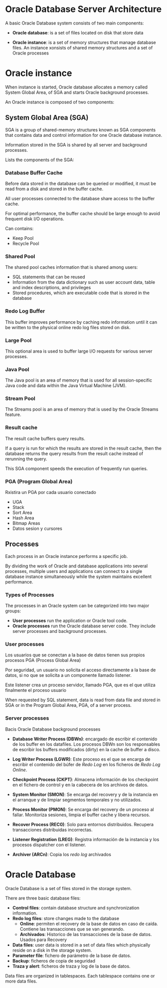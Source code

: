# Oracle Database Server Architecture

A basic Oracle Database system consists of two main components:

- **Oracle database**: is a set of files located on disk that store data

- **Oracle instance**: is a set of memory structures that manage database files. An instance xonsists of shared memory structures and a set of Oracle processes

# Oracle instance

When instance is started, Oracle database allocates a memory called System Global Area, of SGA and starts Oracle background processes.

An Oracle instance is composed of two components:

## **System Global Area (SGA)**

SGA is a group of shared-memory structures known as SGA components that contains data and control information for one Oracle database instance.

Information stored in the SGA is shared by all server and background processes.

Lists the components of the SGA:

### **Database Buffer Cache**

Before data stored in the database can be queried or modified, it must be read from a disk and stored in the buffer cache.

All user processes connected to the database share access to the buffer cache.

For optimal performance, the buffer cache should be large enough to avoid frequent disk I/O operations.

Can contains:

- Keep Pool
- Recycle Pool

### **Shared Pool**

The shared pool caches information that is shared among users:

- SQL statements that can be reused
- Information from the data dictionary such as user account data, table and index descriptions, and privileges
- Stored procedures, which are executable code that is stored in the database

### **Redo Log Buffer**

This buffer improves performance by caching redo information until it can be written to the physical online redo log files stored on disk.

### **Large Pool**

This optional area is used to buffer large I/O requests for various server processes.

### **Java Pool**

The Java pool is an area of memory that is used for all session-specific Java code and data within the Java Virtual Machine (JVM).

### **Stream Pool**

The Streams pool is an area of memory that is used by the Oracle Streams feature.

### **Result cache**

The result cache buffers query results.

If a query is run for which the results are stored in the result cache, then the database returns the query results from the result cache instead of rerunning the query.

This SGA component speeds the execution of frequently run queries.

### **PGA (Program Global Area)**

Rxistira un PGA por cada usuario conectado

- UGA
- Stack
- Sort Area
- Hash Area
- Bitmap Areas
- Datos sesion y cursores

## **Processes**

Each process in an Oracle instance performs a specific job.

By dividing the work of Oracle and database applications into several processes, multiple users and applications can connect to a single database instance simultaneously while the system maintains excellent performance.

### Types of Processes

The processes in an Oracle system can be categorized into two major groups:

- **User processes** run the application or Oracle tool code.
- **Oracle processes** run the Oracle database server code. They include server processes and background processes.

### User processes

Los usuarios que se conectan a la base de datos tienen sus propios procesos PGA (Process Global Area)

Por seguridad, un usuario no solicita el acceso directamente a la base de datos, si no que se solicita a un componente llamado listener.

Este listener crea un proceso servidor, llamado PGA, que es el que utiliza finalmente el proceso usuario

When requested by SQL statement, data is read from data file and stored in SGA or in the Program Global Area, PGA, of a server process.

### Server processes

Bacis Oracle Database background processes

- **Database Writer Process (DBWn)**: encargado de escribir el contenido de los buffer en los datafiles. Los procesos DBWn son los responsables de escribir los buffers modificados (dirty) en la cache de buffer a disco.

- **Log Writer Process (LGWR)**: Este proceso es el que se encarga de escribir el contenido del búfer de _Redo Log_ en los ficheros de _Redo Log Online_.

- **Checkpoint Process (CKPT)**: Almacena información de los checkpoint en el fichero de control y en la cabecera de los archivos de datos.

- **System Monitor (SMON)**: Se encarga del recovery y de la instancia en el arranque y de limpiar segmentos temporales y no utilizados.

- **Process Monitor (PMON)**: Se encarga del recovery de un proceso al fallar. Monitoriza sesiones, limpia el buffer cache y libera recursos.

- **Recover Process (REC0)**: Solo para entornos distribuidos. Recupera transacciones distribuidas incorrectas.

- **Listener Registration (LREG)**: Registra información de la instancia y los procesos dispatcher con el listener.

- **Archiver (ARCn)**: Copia los _redo log_ archivados

# Oracle Database

Oracle Database is a set of files stored in the storage system.

There are three basic database files:

- **Control files**: contain database structure and synchronization information.
- **Redo log files**: store changes made to the database
  - **Online**: permiten el recovery de la base de datos en caso de caída. Contiene las transacciones que se van generando.
  - **Archivados**: Historico de las transacciones de la base de datos. Usados para Recovery
- **Data files**: user data is stored in a set of data files which physically reside on a disk in the storage system.
- **Parameter file**: fichero de parámetro de la base de datos.
- **Backup**: ficheros de copia de seguridad
- **Traza y alert**: ficheros de traza y log de la base de datos.

Data files are organized in tablespaces. Each tablespace contains one or more data files.
